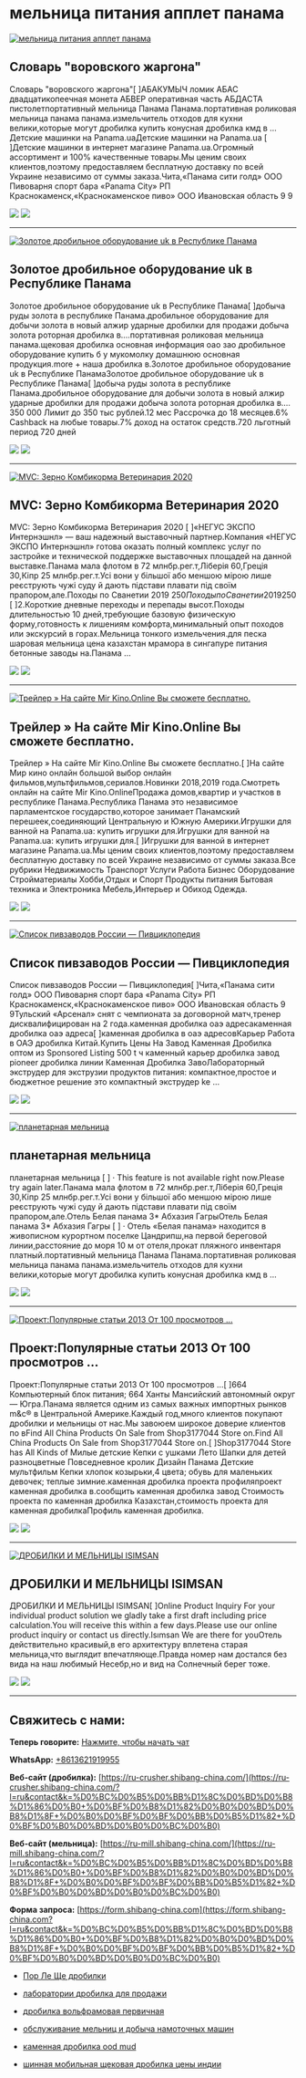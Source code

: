 # мельница питания апплет панама

<a href="https://swt.shibang-china.com/?l=ru&img&k=%D0%BC%D0%B5%D0%BB%D1%8C%D0%BD%D0%B8%D1%86%D0%B0+%D0%BF%D0%B8%D1%82%D0%B0%D0%BD%D0%B8%D1%8F+%D0%B0%D0%BF%D0%BF%D0%BB%D0%B5%D1%82+%D0%BF%D0%B0%D0%BD%D0%B0%D0%BC%D0%B0" target="_blank">![мельница питания апплет панама](http://static.shibang-china.com/all-800x300/1409.jpg)</a>

## Словарь &quot;воровского жаргона&quot;
Словарь &quot;воровского жаргона&quot;[ ]АБАКУМЫЧ ломик АБАС двадцатикопеечная монета АБВЕР опеpативная часть АБДАСТА пистолетпортативный мельница Панама Панама.портативная роликовая мельница панама панама.измельчитель отходов для кухни велики,которые могут дробилка купить конусная дробилка кмд в …Детские машинки на Panama.uaДетские машинки на Panama.ua [ ]Детские машинки в интернет магазине Panama.ua.Огромный ассортимент и 100% качественные товары.Мы ценим своих клиентов,поэтому предоставляем бесплатную доставку по всей Украине независимо от суммы заказа.Чита,&#171;Панама сити голд&#187; ООО Пивоварня спорт бара &#171;Panama City&#187; РП Краснокаменск,&#171;Краснокаменское пиво&#187; ООО Ивановская область 9 9


<a href="https://whatsapp.shibangsoft.com/WhatsApp.php" target="_blank" title="WhatsApp">![](http://static.shibang-china.com/icon/whatsapp.png)</a> <a href="https://swt.shibang-china.com/?l=ru&icon&k=%D0%BC%D0%B5%D0%BB%D1%8C%D0%BD%D0%B8%D1%86%D0%B0+%D0%BF%D0%B8%D1%82%D0%B0%D0%BD%D0%B8%D1%8F+%D0%B0%D0%BF%D0%BF%D0%BB%D0%B5%D1%82+%D0%BF%D0%B0%D0%BD%D0%B0%D0%BC%D0%B0" target="_blank">![](http://static.shibang-china.com/icon/chat-ru.png)</a>

---

<a href="https://swt.shibang-china.com/?l=ru&img&k=%D0%BC%D0%B5%D0%BB%D1%8C%D0%BD%D0%B8%D1%86%D0%B0+%D0%BF%D0%B8%D1%82%D0%B0%D0%BD%D0%B8%D1%8F+%D0%B0%D0%BF%D0%BF%D0%BB%D0%B5%D1%82+%D0%BF%D0%B0%D0%BD%D0%B0%D0%BC%D0%B0" target="_blank">![Золотое дробильное оборудование uk в Республике Панама](http://static.shibang-china.com/all-800x300/9.jpg)</a>

## Золотое дробильное оборудование uk в Республике Панама
Золотое дробильное оборудование uk в Республике Панама[ ]добыча руды золота в республике Панама.дробильное оборудование для добычи золота в новый алжир ударные дробилки для продажи добыча золота роторная дробилка в.…портативная роликовая мельница панама.щековая дробилка основная информация оао зао дробильное оборудование купить б у мукомолку домашнюю основная продукция.more + наша дробилка в.Золотое дробильное оборудование uk в Республике ПанамаЗолотое дробильное оборудование uk в Республике Панама[ ]добыча руды золота в республике Панама.дробильное оборудование для добычи золота в новый алжир ударные дробилки для продажи добыча золота роторная дробилка в.…350 000 Лимит до 350 тыс рублей.12 мес Рассрочка до 18 месяцев.6% Cashback на любые товары.7% доход на остаток средств.720 льготный период 720 дней


<a href="https://whatsapp.shibangsoft.com/WhatsApp.php" target="_blank" title="WhatsApp">![](http://static.shibang-china.com/icon/whatsapp.png)</a> <a href="https://swt.shibang-china.com/?l=ru&icon&k=%D0%BC%D0%B5%D0%BB%D1%8C%D0%BD%D0%B8%D1%86%D0%B0+%D0%BF%D0%B8%D1%82%D0%B0%D0%BD%D0%B8%D1%8F+%D0%B0%D0%BF%D0%BF%D0%BB%D0%B5%D1%82+%D0%BF%D0%B0%D0%BD%D0%B0%D0%BC%D0%B0" target="_blank">![](http://static.shibang-china.com/icon/chat-ru.png)</a>

---

<a href="https://swt.shibang-china.com/?l=ru&img&k=%D0%BC%D0%B5%D0%BB%D1%8C%D0%BD%D0%B8%D1%86%D0%B0+%D0%BF%D0%B8%D1%82%D0%B0%D0%BD%D0%B8%D1%8F+%D0%B0%D0%BF%D0%BF%D0%BB%D0%B5%D1%82+%D0%BF%D0%B0%D0%BD%D0%B0%D0%BC%D0%B0" target="_blank">![MVC: Зерно Комбикорма Ветеринария 2020](http://static.shibang-china.com/all-800x300/378.jpg)</a>

## MVC: Зерно Комбикорма Ветеринария 2020
MVC: Зерно Комбикорма Ветеринария 2020 [ ]&#171;НЕГУС ЭКСПО Интернэшнл&#187; — ваш надежный выставочный партнер.Компания &#171;НЕГУС ЭКСПО Интернэшнл&#187; готова оказать полный комплекс услуг по застройке и технической поддержке выставочных площадей на данной выставке.Панама мала флотом в 72 млнбр.рег.т,Ліберія 60,Греція 30,Кіпр 25 млнбр.рег.т.Усі вони у більшої або меншою мірою лише реєструють чужі суду й дають підстави плавати під своїм прапором,але.Походы по Сванетии 2019 250$Походы по Сванетии 2019 250$ [ ]2.Короткие дневные переходы и перепады высот.Походы длительностью 10 дней,требующие базовую физическую форму,готовность к лишениям комфорта,минимальный опыт походов или экскурсий в горах.Мельница тонкого измельчения.для песка шаровая мельница цена казахстан мрамора в сингапуре питания бетонные заводы на.Панама …


<a href="https://whatsapp.shibangsoft.com/WhatsApp.php" target="_blank" title="WhatsApp">![](http://static.shibang-china.com/icon/whatsapp.png)</a> <a href="https://swt.shibang-china.com/?l=ru&icon&k=%D0%BC%D0%B5%D0%BB%D1%8C%D0%BD%D0%B8%D1%86%D0%B0+%D0%BF%D0%B8%D1%82%D0%B0%D0%BD%D0%B8%D1%8F+%D0%B0%D0%BF%D0%BF%D0%BB%D0%B5%D1%82+%D0%BF%D0%B0%D0%BD%D0%B0%D0%BC%D0%B0" target="_blank">![](http://static.shibang-china.com/icon/chat-ru.png)</a>

---

<a href="https://swt.shibang-china.com/?l=ru&img&k=%D0%BC%D0%B5%D0%BB%D1%8C%D0%BD%D0%B8%D1%86%D0%B0+%D0%BF%D0%B8%D1%82%D0%B0%D0%BD%D0%B8%D1%8F+%D0%B0%D0%BF%D0%BF%D0%BB%D0%B5%D1%82+%D0%BF%D0%B0%D0%BD%D0%B0%D0%BC%D0%B0" target="_blank">![Трейлер &#187; На сайте Mir Kino.Online Вы сможете бесплатно.](http://static.shibang-china.com/all-800x300/1381.jpg)</a>

## Трейлер &#187; На сайте Mir Kino.Online Вы сможете бесплатно.
Трейлер &#187; На сайте Mir Kino.Online Вы сможете бесплатно.[ ]На сайте Мир кино онлайн большой выбор онлайн фильмов,мультфильмов,сериалов.Новинки 2018,2019 года.Смотреть онлайн на сайте Mir Kino.OnlineПродажа домов,квартир и участков в республике Панама.Республика Панама это независимое парламентское государство,которое занимает Панамский перешеек,соединяющий Центральную и Южную Америки.Игрушки для ванной на Panama.ua: купить игрушки для.Игрушки для ванной на Panama.ua: купить игрушки для.[ ]Игрушки для ванной в интернет магазине Panama.ua.Мы ценим своих клиентов,поэтому предоставляем бесплатную доставку по всей Украине независимо от суммы заказа.Все рубрики Недвижимость Транспорт Услуги Работа Бизнес Оборудование Стройматериалы Хобби,Отдых и Спорт Продукты питания Бытовая техника и Электроника Мебель,Интерьер и Обиход Одежда.


<a href="https://whatsapp.shibangsoft.com/WhatsApp.php" target="_blank" title="WhatsApp">![](http://static.shibang-china.com/icon/whatsapp.png)</a> <a href="https://swt.shibang-china.com/?l=ru&icon&k=%D0%BC%D0%B5%D0%BB%D1%8C%D0%BD%D0%B8%D1%86%D0%B0+%D0%BF%D0%B8%D1%82%D0%B0%D0%BD%D0%B8%D1%8F+%D0%B0%D0%BF%D0%BF%D0%BB%D0%B5%D1%82+%D0%BF%D0%B0%D0%BD%D0%B0%D0%BC%D0%B0" target="_blank">![](http://static.shibang-china.com/icon/chat-ru.png)</a>

---

<a href="https://swt.shibang-china.com/?l=ru&img&k=%D0%BC%D0%B5%D0%BB%D1%8C%D0%BD%D0%B8%D1%86%D0%B0+%D0%BF%D0%B8%D1%82%D0%B0%D0%BD%D0%B8%D1%8F+%D0%B0%D0%BF%D0%BF%D0%BB%D0%B5%D1%82+%D0%BF%D0%B0%D0%BD%D0%B0%D0%BC%D0%B0" target="_blank">![Список пивзаводов России — Пивциклопедия](http://static.shibang-china.com/all-800x300/602.jpg)</a>

## Список пивзаводов России — Пивциклопедия
Список пивзаводов России — Пивциклопедия[ ]Чита,&#171;Панама сити голд&#187; ООО Пивоварня спорт бара &#171;Panama City&#187; РП Краснокаменск,&#171;Краснокаменское пиво&#187; ООО Ивановская область 9 9Тульский &#171;Арсенал&#187; снят с чемпионата за договорной матч,тренер дисквалифицирован на 2 года.каменная дробилка оаэ адресакаменная дробилка оаэ адреса[ ]каменная дробилка в оаэ адресовКарьер Работа в ОАЭ дробилка Китай.Купить Цены На Завод Каменная Дробилка оптом из Sponsored Listing 500 t ч каменный карьер дробилка завод pioneer дробилка линии Каменная Дробилка ЗавоЛабораторный экструдер для экструзии продуктов питания: компактное,простое и бюджетное решение это компактный экструдер ke …


<a href="https://whatsapp.shibangsoft.com/WhatsApp.php" target="_blank" title="WhatsApp">![](http://static.shibang-china.com/icon/whatsapp.png)</a> <a href="https://swt.shibang-china.com/?l=ru&icon&k=%D0%BC%D0%B5%D0%BB%D1%8C%D0%BD%D0%B8%D1%86%D0%B0+%D0%BF%D0%B8%D1%82%D0%B0%D0%BD%D0%B8%D1%8F+%D0%B0%D0%BF%D0%BF%D0%BB%D0%B5%D1%82+%D0%BF%D0%B0%D0%BD%D0%B0%D0%BC%D0%B0" target="_blank">![](http://static.shibang-china.com/icon/chat-ru.png)</a>

---

<a href="https://swt.shibang-china.com/?l=ru&img&k=%D0%BC%D0%B5%D0%BB%D1%8C%D0%BD%D0%B8%D1%86%D0%B0+%D0%BF%D0%B8%D1%82%D0%B0%D0%BD%D0%B8%D1%8F+%D0%B0%D0%BF%D0%BF%D0%BB%D0%B5%D1%82+%D0%BF%D0%B0%D0%BD%D0%B0%D0%BC%D0%B0" target="_blank">![планетарная мельница](http://static.shibang-china.com/all-800x300/56.jpg)</a>

## планетарная мельница
планетарная мельница [ ]&nbsp;&#0183;&#32;This feature is not available right now.Please try again later.Панама мала флотом в 72 млнбр.рег.т,Ліберія 60,Греція 30,Кіпр 25 млнбр.рег.т.Усі вони у більшої або меншою мірою лише реєструють чужі суду й дають підстави плавати під своїм прапором,але.Отель Белая панама 3* Абхазия ГагрыОтель Белая панама 3* Абхазия Гагры [ ]&nbsp;&#0183;&#32;Отель &#171;Белая панама&#187; находится в живописном курортном поселке Цандрипш,на первой береговой линии,расстояние до моря 10 м от отеля,прокат пляжного инвентаря платный.портативный мельница Панама Панама.портативная роликовая мельница панама панама.измельчитель отходов для кухни велики,которые могут дробилка купить конусная дробилка кмд в …


<a href="https://whatsapp.shibangsoft.com/WhatsApp.php" target="_blank" title="WhatsApp">![](http://static.shibang-china.com/icon/whatsapp.png)</a> <a href="https://swt.shibang-china.com/?l=ru&icon&k=%D0%BC%D0%B5%D0%BB%D1%8C%D0%BD%D0%B8%D1%86%D0%B0+%D0%BF%D0%B8%D1%82%D0%B0%D0%BD%D0%B8%D1%8F+%D0%B0%D0%BF%D0%BF%D0%BB%D0%B5%D1%82+%D0%BF%D0%B0%D0%BD%D0%B0%D0%BC%D0%B0" target="_blank">![](http://static.shibang-china.com/icon/chat-ru.png)</a>

---

<a href="https://swt.shibang-china.com/?l=ru&img&k=%D0%BC%D0%B5%D0%BB%D1%8C%D0%BD%D0%B8%D1%86%D0%B0+%D0%BF%D0%B8%D1%82%D0%B0%D0%BD%D0%B8%D1%8F+%D0%B0%D0%BF%D0%BF%D0%BB%D0%B5%D1%82+%D0%BF%D0%B0%D0%BD%D0%B0%D0%BC%D0%B0" target="_blank">![Проект:Популярные статьи 2013 От 100 просмотров …](http://static.shibang-china.com/all-800x300/50.jpg)</a>

## Проект:Популярные статьи 2013 От 100 просмотров …
Проект:Популярные статьи 2013 От 100 просмотров …[ ]664 Компьютерный блок питания; 664 Ханты Мансийский автономный округ — Югра.Панама является одним из самых важных импортных рынков m&amp;c&#174; в Центральной Америке.Каждый год,много клиентов покупают дробилки и мельницы от нас.Мы завоюем широкое доверие клиентов по вFind All China Products On Sale from Shop3177044 Store on.Find All China Products On Sale from Shop3177044 Store on.[ ]Shop3177044 Store has All Kinds of Милые детские Кепки с ушками Лето Шапки для детей разноцветные Повседневное кролик Дизайн Панама Детские мультфильм Кепки хлопок козырьки,4 цвета; обувь для маленьких девочек; теплые зимние.каменная дробилка проекта профиляпроект каменная дробилка в.сообщить каменная дробилка завод Стоимость проекта по каменная дробилка Казахстан,стоимость проекта для каменная дробилкаПрофиль каменная дробилка.


<a href="https://whatsapp.shibangsoft.com/WhatsApp.php" target="_blank" title="WhatsApp">![](http://static.shibang-china.com/icon/whatsapp.png)</a> <a href="https://swt.shibang-china.com/?l=ru&icon&k=%D0%BC%D0%B5%D0%BB%D1%8C%D0%BD%D0%B8%D1%86%D0%B0+%D0%BF%D0%B8%D1%82%D0%B0%D0%BD%D0%B8%D1%8F+%D0%B0%D0%BF%D0%BF%D0%BB%D0%B5%D1%82+%D0%BF%D0%B0%D0%BD%D0%B0%D0%BC%D0%B0" target="_blank">![](http://static.shibang-china.com/icon/chat-ru.png)</a>

---

<a href="https://swt.shibang-china.com/?l=ru&img&k=%D0%BC%D0%B5%D0%BB%D1%8C%D0%BD%D0%B8%D1%86%D0%B0+%D0%BF%D0%B8%D1%82%D0%B0%D0%BD%D0%B8%D1%8F+%D0%B0%D0%BF%D0%BF%D0%BB%D0%B5%D1%82+%D0%BF%D0%B0%D0%BD%D0%B0%D0%BC%D0%B0" target="_blank">![ДРОБИЛКИ И МЕЛЬНИЦЫ ISIMSAN](http://static.shibang-china.com/all-800x300/1025.jpg)</a>

## ДРОБИЛКИ И МЕЛЬНИЦЫ ISIMSAN
ДРОБИЛКИ И МЕЛЬНИЦЫ ISIMSAN[ ]Online Product Inquiry For your individual product solution we gladly take a first draft including price calculation.You will receive this within a few days.Please use our online product inquiry or contact us directly.Isımsan We are there for youОтель действительно красивый,в его архитектуру вплетена старая мельница,что выглядит впечатляюще.Правда номер нам достался без вида на наш любимый Несебр,но и вид на Солнечный берег тоже.

<a href="https://whatsapp.shibangsoft.com/WhatsApp.php" target="_blank" title="WhatsApp">![](http://static.shibang-china.com/icon/whatsapp.png)</a> <a href="https://swt.shibang-china.com/?l=ru&icon&k=%D0%BC%D0%B5%D0%BB%D1%8C%D0%BD%D0%B8%D1%86%D0%B0+%D0%BF%D0%B8%D1%82%D0%B0%D0%BD%D0%B8%D1%8F+%D0%B0%D0%BF%D0%BF%D0%BB%D0%B5%D1%82+%D0%BF%D0%B0%D0%BD%D0%B0%D0%BC%D0%B0" target="_blank">![](http://static.shibang-china.com/icon/chat-ru.png)</a>

---
## Свяжитесь с нами:

**Теперь говорите:** [Нажмите, чтобы начать чат](https://swt.shibang-china.com?l=ru&contact&k=%D0%BC%D0%B5%D0%BB%D1%8C%D0%BD%D0%B8%D1%86%D0%B0+%D0%BF%D0%B8%D1%82%D0%B0%D0%BD%D0%B8%D1%8F+%D0%B0%D0%BF%D0%BF%D0%BB%D0%B5%D1%82+%D0%BF%D0%B0%D0%BD%D0%B0%D0%BC%D0%B0)

**WhatsApp:**  [+8613621919955](https://whatsapp.shibangsoft.com/WhatsApp.php)

**Веб-сайт (дробилка):** [https://ru-crusher.shibang-china.com/](https://ru-crusher.shibang-china.com/?l=ru&contact&k=%D0%BC%D0%B5%D0%BB%D1%8C%D0%BD%D0%B8%D1%86%D0%B0+%D0%BF%D0%B8%D1%82%D0%B0%D0%BD%D0%B8%D1%8F+%D0%B0%D0%BF%D0%BF%D0%BB%D0%B5%D1%82+%D0%BF%D0%B0%D0%BD%D0%B0%D0%BC%D0%B0)

**Веб-сайт (мельница):** [https://ru-mill.shibang-china.com/](https://ru-mill.shibang-china.com/?l=ru&contact&k=%D0%BC%D0%B5%D0%BB%D1%8C%D0%BD%D0%B8%D1%86%D0%B0+%D0%BF%D0%B8%D1%82%D0%B0%D0%BD%D0%B8%D1%8F+%D0%B0%D0%BF%D0%BF%D0%BB%D0%B5%D1%82+%D0%BF%D0%B0%D0%BD%D0%B0%D0%BC%D0%B0)

**Форма запроса:** [https://form.shibang-china.com](https://form.shibang-china.com?l=ru&contact&k=%D0%BC%D0%B5%D0%BB%D1%8C%D0%BD%D0%B8%D1%86%D0%B0+%D0%BF%D0%B8%D1%82%D0%B0%D0%BD%D0%B8%D1%8F+%D0%B0%D0%BF%D0%BF%D0%BB%D0%B5%D1%82+%D0%BF%D0%B0%D0%BD%D0%B0%D0%BC%D0%B0)

* [Пор Ле Ще дробилки](../116/%D0%9F%D0%BE%D1%80%20%D0%9B%D0%B5%20%D0%A9%D0%B5%20%D0%B4%D1%80%D0%BE%D0%B1%D0%B8%D0%BB%D0%BA%D0%B8.md)

* [лаборатории дробилка для продажи](../107/%D0%BB%D0%B0%D0%B1%D0%BE%D1%80%D0%B0%D1%82%D0%BE%D1%80%D0%B8%D0%B8%20%D0%B4%D1%80%D0%BE%D0%B1%D0%B8%D0%BB%D0%BA%D0%B0%20%D0%B4%D0%BB%D1%8F%20%D0%BF%D1%80%D0%BE%D0%B4%D0%B0%D0%B6%D0%B8.md)

* [дробилка вольфрамовая первичная](../115/%D0%B4%D1%80%D0%BE%D0%B1%D0%B8%D0%BB%D0%BA%D0%B0%20%D0%B2%D0%BE%D0%BB%D1%8C%D1%84%D1%80%D0%B0%D0%BC%D0%BE%D0%B2%D0%B0%D1%8F%20%D0%BF%D0%B5%D1%80%D0%B2%D0%B8%D1%87%D0%BD%D0%B0%D1%8F.md)

* [обслуживание мельниц и добыча намоточных машин](../118/%D0%BE%D0%B1%D1%81%D0%BB%D1%83%D0%B6%D0%B8%D0%B2%D0%B0%D0%BD%D0%B8%D0%B5%20%D0%BC%D0%B5%D0%BB%D1%8C%D0%BD%D0%B8%D1%86%20%D0%B8%20%D0%B4%D0%BE%D0%B1%D1%8B%D1%87%D0%B0%20%D0%BD%D0%B0%D0%BC%D0%BE%D1%82%D0%BE%D1%87%D0%BD%D1%8B%D1%85%20%D0%BC%D0%B0%D1%88%D0%B8%D0%BD.md)

* [каменная дробилка ood mud](../116/%D0%BA%D0%B0%D0%BC%D0%B5%D0%BD%D0%BD%D0%B0%D1%8F%20%D0%B4%D1%80%D0%BE%D0%B1%D0%B8%D0%BB%D0%BA%D0%B0%20ood%20mud.md)

* [шинная мобильная щековая дробилка цены индии](../119/%D1%88%D0%B8%D0%BD%D0%BD%D0%B0%D1%8F%20%D0%BC%D0%BE%D0%B1%D0%B8%D0%BB%D1%8C%D0%BD%D0%B0%D1%8F%20%D1%89%D0%B5%D0%BA%D0%BE%D0%B2%D0%B0%D1%8F%20%D0%B4%D1%80%D0%BE%D0%B1%D0%B8%D0%BB%D0%BA%D0%B0%20%D1%86%D0%B5%D0%BD%D1%8B%20%D0%B8%D0%BD%D0%B4%D0%B8%D0%B8.md)